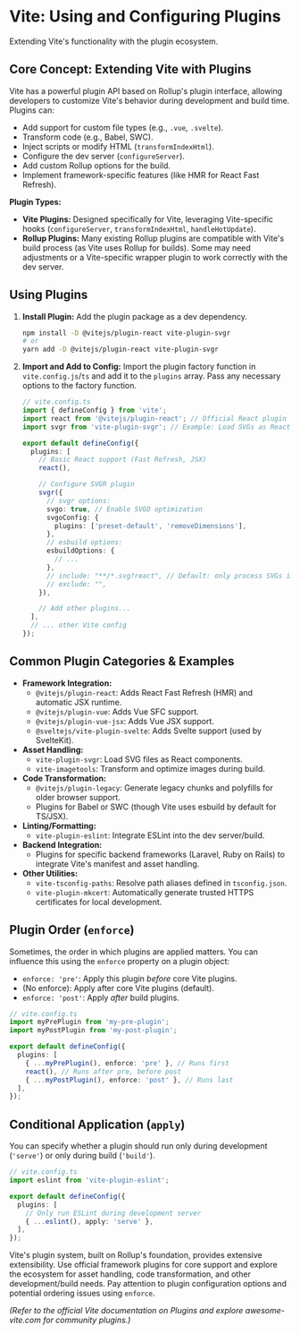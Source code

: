 # Vite: Using and Configuring Plugins

Extending Vite's functionality with the plugin ecosystem.

## Core Concept: Extending Vite with Plugins

Vite has a powerful plugin API based on Rollup's plugin interface, allowing developers to customize Vite's behavior during development and build time. Plugins can:

*   Add support for custom file types (e.g., `.vue`, `.svelte`).
*   Transform code (e.g., Babel, SWC).
*   Inject scripts or modify HTML (`transformIndexHtml`).
*   Configure the dev server (`configureServer`).
*   Add custom Rollup options for the build.
*   Implement framework-specific features (like HMR for React Fast Refresh).

**Plugin Types:**

*   **Vite Plugins:** Designed specifically for Vite, leveraging Vite-specific hooks (`configureServer`, `transformIndexHtml`, `handleHotUpdate`).
*   **Rollup Plugins:** Many existing Rollup plugins are compatible with Vite's build process (as Vite uses Rollup for builds). Some may need adjustments or a Vite-specific wrapper plugin to work correctly with the dev server.

## Using Plugins

1.  **Install Plugin:** Add the plugin package as a dev dependency.
    ```bash
    npm install -D @vitejs/plugin-react vite-plugin-svgr
    # or
    yarn add -D @vitejs/plugin-react vite-plugin-svgr
    ```
2.  **Import and Add to Config:** Import the plugin factory function in `vite.config.js`/`ts` and add it to the `plugins` array. Pass any necessary options to the factory function.

    ```typescript
    // vite.config.ts
    import { defineConfig } from 'vite';
    import react from '@vitejs/plugin-react'; // Official React plugin
    import svgr from 'vite-plugin-svgr'; // Example: Load SVGs as React components

    export default defineConfig({
      plugins: [
        // Basic React support (Fast Refresh, JSX)
        react(),

        // Configure SVGR plugin
        svgr({
          // svgr options:
          svgo: true, // Enable SVGO optimization
          svgoConfig: {
            plugins: ['preset-default', 'removeDimensions'],
          },
          // esbuild options:
          esbuildOptions: {
            // ...
          },
          // include: "**/*.svg?react", // Default: only process SVGs imported with ?react
          // exclude: "",
        }),

        // Add other plugins...
      ],
      // ... other Vite config
    });
    ```

## Common Plugin Categories & Examples

*   **Framework Integration:**
    *   `@vitejs/plugin-react`: Adds React Fast Refresh (HMR) and automatic JSX runtime.
    *   `@vitejs/plugin-vue`: Adds Vue SFC support.
    *   `@vitejs/plugin-vue-jsx`: Adds Vue JSX support.
    *   `@sveltejs/vite-plugin-svelte`: Adds Svelte support (used by SvelteKit).
*   **Asset Handling:**
    *   `vite-plugin-svgr`: Load SVG files as React components.
    *   `vite-imagetools`: Transform and optimize images during build.
*   **Code Transformation:**
    *   `@vitejs/plugin-legacy`: Generate legacy chunks and polyfills for older browser support.
    *   Plugins for Babel or SWC (though Vite uses esbuild by default for TS/JSX).
*   **Linting/Formatting:**
    *   `vite-plugin-eslint`: Integrate ESLint into the dev server/build.
*   **Backend Integration:**
    *   Plugins for specific backend frameworks (Laravel, Ruby on Rails) to integrate Vite's manifest and asset handling.
*   **Other Utilities:**
    *   `vite-tsconfig-paths`: Resolve path aliases defined in `tsconfig.json`.
    *   `vite-plugin-mkcert`: Automatically generate trusted HTTPS certificates for local development.

## Plugin Order (`enforce`)

Sometimes, the order in which plugins are applied matters. You can influence this using the `enforce` property on a plugin object:

*   `enforce: 'pre'`: Apply this plugin *before* core Vite plugins.
*   (No enforce): Apply after core Vite plugins (default).
*   `enforce: 'post'`: Apply *after* build plugins.

```typescript
// vite.config.ts
import myPrePlugin from 'my-pre-plugin';
import myPostPlugin from 'my-post-plugin';

export default defineConfig({
  plugins: [
    { ...myPrePlugin(), enforce: 'pre' }, // Runs first
    react(), // Runs after pre, before post
    { ...myPostPlugin(), enforce: 'post' }, // Runs last
  ],
});
```

## Conditional Application (`apply`)

You can specify whether a plugin should run only during development (`'serve'`) or only during build (`'build'`).

```typescript
// vite.config.ts
import eslint from 'vite-plugin-eslint';

export default defineConfig({
  plugins: [
    // Only run ESLint during development server
    { ...eslint(), apply: 'serve' },
  ],
});
```

Vite's plugin system, built on Rollup's foundation, provides extensive extensibility. Use official framework plugins for core support and explore the ecosystem for asset handling, code transformation, and other development/build needs. Pay attention to plugin configuration options and potential ordering issues using `enforce`.

*(Refer to the official Vite documentation on Plugins and explore awesome-vite.com for community plugins.)*